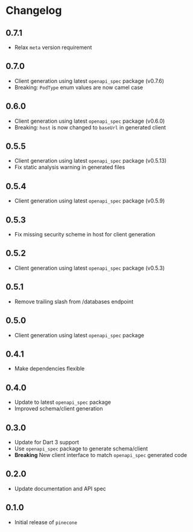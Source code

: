 # Changelog

## 0.7.1

* Relax `meta` version requirement

## 0.7.0

* Client generation using latest `openapi_spec` package (v0.7.6)
* Breaking: `PodType` enum values are now camel case

## 0.6.0

* Client generation using latest `openapi_spec` package (v0.6.0)
* Breaking: `host` is now changed to `baseUrl` in generated client

## 0.5.5

* Client generation using latest `openapi_spec` package (v0.5.13)
* Fix static analysis warning in generated files

## 0.5.4

* Client generation using latest `openapi_spec` package (v0.5.9)

## 0.5.3

* Fix missing security scheme in host for client generation

## 0.5.2

* Client generation using latest `openapi_spec` package (v0.5.3)

## 0.5.1

* Remove trailing slash from /databases endpoint

## 0.5.0

* Client generation using latest `openapi_spec` package

## 0.4.1

* Make dependencies flexible

## 0.4.0

* Update to latest `openapi_spec` package
* Improved schema/client generation

## 0.3.0

* Update for Dart 3 support
* Use `openapi_spec` package to generate schema/client
* **Breaking** New client interface to match `openapi_spec` generated code

## 0.2.0

* Update documentation and API spec

## 0.1.0

* Initial release of `pinecone`

